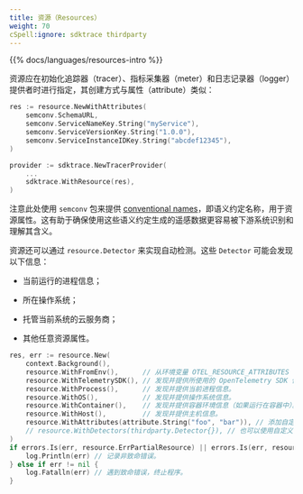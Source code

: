 ```yaml
---
title: 资源（Resources）
weight: 70
cSpell:ignore: sdktrace thirdparty
---
```


{{% docs/languages/resources-intro %}}

资源应在初始化追踪器（tracer）、指标采集器（meter）和日志记录器（logger）提供者时进行指定，其创建方式与属性（attribute）类似：

```go
res := resource.NewWithAttributes(
    semconv.SchemaURL,
    semconv.ServiceNameKey.String("myService"),
    semconv.ServiceVersionKey.String("1.0.0"),
    semconv.ServiceInstanceIDKey.String("abcdef12345"),
)

provider := sdktrace.NewTracerProvider(
    ...
    sdktrace.WithResource(res),
)
```

注意此处使用 `semconv` 包来提供
[conventional names](/docs/concepts/semantic-conventions/)，即语义约定名称，用于资源属性。这有助于确保使用这些语义约定生成的遥感数据更容易被下游系统识别和理解其含义。

资源还可以通过 `resource.Detector` 来实现自动检测。这些 `Detector` 可能会发现以下信息：
- 当前运行的进程信息；

- 所在操作系统；

- 托管当前系统的云服务商；

- 其他任意资源属性。

```go
res, err := resource.New(
	context.Background(),
	resource.WithFromEnv(),      // 从环境变量 OTEL_RESOURCE_ATTRIBUTES 和 OTEL_SERVICE_NAME 中发现并提供属性。
	resource.WithTelemetrySDK(), // 发现并提供所使用的 OpenTelemetry SDK 信息。
	resource.WithProcess(),      // 发现并提供当前进程信息。
	resource.WithOS(),           // 发现并提供操作系统信息。
	resource.WithContainer(),    // 发现并提供容器环境信息（如果运行在容器中）。
	resource.WithHost(),         // 发现并提供主机信息。
	resource.WithAttributes(attribute.String("foo", "bar")), // 添加自定义资源属性。
	// resource.WithDetectors(thirdparty.Detector{}), // 也可以使用自定义的外部 Detector 实现。
)
if errors.Is(err, resource.ErrPartialResource) || errors.Is(err, resource.ErrSchemaURLConflict) {
	log.Println(err) // 记录非致命错误。
} else if err != nil {
	log.Fatalln(err) // 遇到致命错误，终止程序。
}
```
